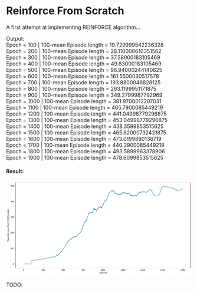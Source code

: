 # Reinforce From Scratch

A first attempt at implementing REINFORCE algorithm...

Output: <br>
Epoch = 100 | 100-mean Episode length = 19.729999542236328 <br>
Epoch = 200 | 100-mean Episode length = 28.110000610351562 <br>
Epoch = 300 | 100-mean Episode length = 37.58000183105469 <br>
Epoch = 400 | 100-mean Episode length = 49.83000183105469 <br>
Epoch = 500 | 100-mean Episode length = 96.94000244140625 <br>
Epoch = 600 | 100-mean Episode length = 161.5500030517578 <br>
Epoch = 700 | 100-mean Episode length = 193.8800048828125 <br>
Epoch = 800 | 100-mean Episode length = 293.1199951171875 <br>
Epoch = 900 | 100-mean Episode length = 349.2799987792969 <br>
Epoch = 1000 | 100-mean Episode length = 381.9700012207031 <br>
Epoch = 1100 | 100-mean Episode length = 465.7900085449219 <br>
Epoch = 1200 | 100-mean Episode length = 441.04998779296875 <br>
Epoch = 1300 | 100-mean Episode length = 453.04998779296875 <br>
Epoch = 1400 | 100-mean Episode length = 438.3599853515625 <br>
Epoch = 1500 | 100-mean Episode length = 465.82000732421875 <br>
Epoch = 1600 | 100-mean Episode length = 473.0199890136719 <br>
Epoch = 1700 | 100-mean Episode length = 440.2900085449219 <br>
Epoch = 1800 | 100-mean Episode length = 493.5899963378906 <br>
Epoch = 1900 | 100-mean Episode length = 478.6099853515625 <br>

#### Result:

![100-episode mean return!](REINFORCE_from_scratch.png)

TODO:
